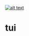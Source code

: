 [![alt text](https://travis-ci.org/giorno/tui.svg?branch=master)](https://travis-ci.org/giorno/tui)

# tui
